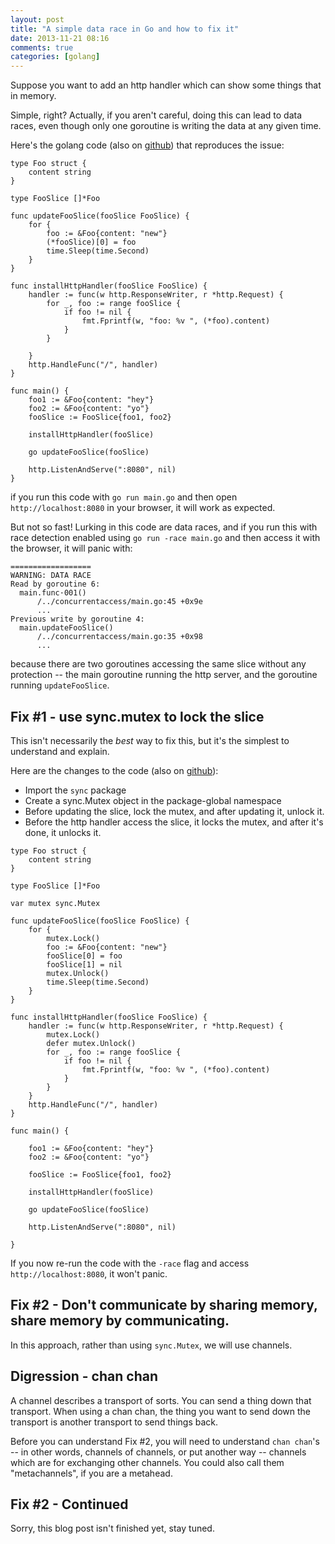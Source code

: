 ```yaml
---
layout: post
title: "A simple data race in Go and how to fix it"
date: 2013-11-21 08:16
comments: true
categories: [golang]
---
```


Suppose you want to add an http handler which can show some things that in memory.  

Simple, right?  Actually, if you aren't careful, doing this can lead to data races, even though only one goroutine is writing the data at any given time.

Here's the golang code (also on [github](https://github.com/tleyden/go-scratchpad/blob/1521d96e8f093b06ed57cd32e702b8ccb458e270/concurrentaccess/main.go)) that reproduces the issue:

```
type Foo struct {
	content string
}

type FooSlice []*Foo

func updateFooSlice(fooSlice FooSlice) {
	for {
		foo := &Foo{content: "new"}
		(*fooSlice)[0] = foo
		time.Sleep(time.Second)
	}
}

func installHttpHandler(fooSlice FooSlice) {
	handler := func(w http.ResponseWriter, r *http.Request) {
		for _, foo := range fooSlice {
			if foo != nil {
				fmt.Fprintf(w, "foo: %v ", (*foo).content)
			}
		}

	}
	http.HandleFunc("/", handler)
}

func main() {
	foo1 := &Foo{content: "hey"}
	foo2 := &Foo{content: "yo"}
	fooSlice := FooSlice{foo1, foo2}

	installHttpHandler(fooSlice)

	go updateFooSlice(fooSlice)

	http.ListenAndServe(":8080", nil)
}

```


if you run this code with `go run main.go` and then open `http://localhost:8080` in your browser, it will work as expected.  

But not so fast!  Lurking in this code are data races, and if you run this with race detection enabled using `go run -race main.go` and then access it with the browser, it will panic with:

```
==================
WARNING: DATA RACE
Read by goroutine 6:
  main.func·001()
      /../concurrentaccess/main.go:45 +0x9e
      ...
Previous write by goroutine 4:
  main.updateFooSlice()
      /../concurrentaccess/main.go:35 +0x98
      ...
```

because there are two goroutines accessing the same slice without any protection -- the main goroutine running the http server, and the goroutine running `updateFooSlice`.

## Fix #1 - use sync.mutex to lock the slice

This isn't necessarily the _best_ way to fix this, but it's the simplest to understand and explain.  

Here are the changes to the code (also on [github](https://github.com/tleyden/go-scratchpad/blob/8f031806d5f0d7becef844f5400f2cc663ff4bf7/concurrentaccess/main.go)):

* Import the `sync` package
* Create a sync.Mutex object in the package-global namespace
* Before updating the slice, lock the mutex, and after updating it, unlock it.
* Before the http handler access the slice, it locks the mutex, and after it's done, it unlocks it.

```
type Foo struct {
	content string
}

type FooSlice []*Foo

var mutex sync.Mutex

func updateFooSlice(fooSlice FooSlice) {
	for {
		mutex.Lock()
		foo := &Foo{content: "new"}
		fooSlice[0] = foo
		fooSlice[1] = nil
		mutex.Unlock()
		time.Sleep(time.Second)
	}
}

func installHttpHandler(fooSlice FooSlice) {
	handler := func(w http.ResponseWriter, r *http.Request) {
		mutex.Lock()
		defer mutex.Unlock()
		for _, foo := range fooSlice {
			if foo != nil {
				fmt.Fprintf(w, "foo: %v ", (*foo).content)
			}
		}
	}
	http.HandleFunc("/", handler)
}

func main() {

	foo1 := &Foo{content: "hey"}
	foo2 := &Foo{content: "yo"}

	fooSlice := FooSlice{foo1, foo2}

	installHttpHandler(fooSlice)

	go updateFooSlice(fooSlice)

	http.ListenAndServe(":8080", nil)

}

```

If you now re-run the code with the `-race` flag and access `http://localhost:8080`, it won't panic.  

## Fix #2 - Don't communicate by sharing memory, share memory by communicating.

In this approach, rather than using `sync.Mutex`, we will use channels.

## Digression - chan chan

A channel describes a transport of sorts.  You can send a thing down that transport.  When using a chan chan, the thing you want to send down the transport is another transport to send things back.

Before you can understand Fix #2, you will need to understand `chan chan`'s -- in other words, channels of channels, or put another way -- channels which are for exchanging other channels.  You could also call them "metachannels", if you are a metahead.

## Fix #2 - Continued

Sorry, this blog post isn't finished yet, stay tuned.  

 


